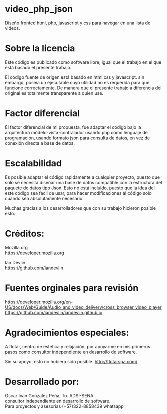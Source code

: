 # video_php_json
Diseño fronted html, php, javascript y css para navegar en una lista de videos.

# Sobre la licencia
Este código es publicado como software libre, igual que el trabajo en el que 
está basado el presente trabajo.

El código fuente de origen está basado en html css y javascript. sin embargo, poseía un
ejecutable cuyo utilidad no es requerida para que funcione correctamente. De manera
que el presente trabajo a diferencia del original es totalmente transparente a quien
use.

# Factor diferencial
El factor diferencial de mi propuesta, fue adaptar el código bajo la arquitectura 
módelo-vista-contralador usando php como lenguaje de programación, usando formato 
json para consulta de datos, en vez de conexión directa a base de datos.

# Escalabilidad
Es posible adaptar el código rapidamente a cualquier proyecto, puesto que solo se 
necesita diseñar una base de datos compatible con la estructura del paquete de datos 
tipo Json. Esto no está incluido, puesto que la idea del este código sea facil de usar, 
para hacer modificaciones al código solo cuando sea absolutamente necesario.

Muchas gracias a los desarrolladores que con su trabajo hicieron posible esto.

# Créditos:

Mozilla.org</br>
https://developer.mozilla.org

Ian Devlin</br>
https://github.com/iandevlin

# Fuentes orginales para revisión
https://developer.mozilla.org/en-US/docs/Web/Guide/Audio_and_video_delivery/cross_browser_video_player
https://github.com/iandevlin/iandevlin.github.io

# Agradecimientos especiales:
A flotar, centro de estetica y relajación, por apoyarme en mis primeros 
pasos como consultor independiente en desarrollo de software.

Sin su apoyo, esto no hubiera sido posible. http://flotarspa.com/

# Desarrollado por:
Oscar Ivan Gonzalez Peña, To. ADSI-SENA</br>
consultor independiente en desarrollo de software.</br>
Para proyectos y asesorias (+57)322-8858439 whatsapp</br>
